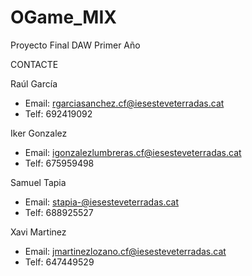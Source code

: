 # OGame_MIX
Proyecto Final DAW Primer Año

CONTACTE

Raúl García
- Email: rgarciasanchez.cf@iesesteveterradas.cat
- Telf: 692419092

Iker Gonzalez
- Email: igonzalezlumbreras.cf@iesesteveterradas.cat
- Telf: 675959498

Samuel Tapia
- Email: stapia-@iesesteveterradas.cat
- Telf: 688925527

Xavi Martinez
- Email: jmartinezlozano.cf@iesesteveterradas.cat
- Telf: 647449529
